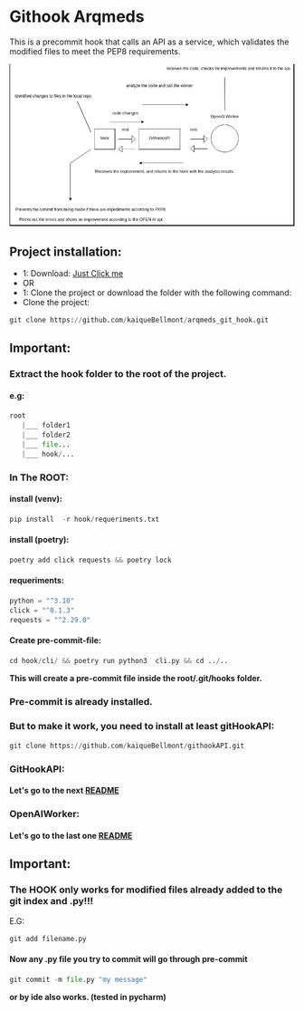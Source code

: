# Githook Arqmeds
This is a precommit hook that calls an API as a service, which validates the modified files to meet the 
PEP8 requirements.

![Texto alternativo](hook/diagram.png)


## Project installation:
- 1: Download: [Just Click me](https://github.com/kaiqueBellmont/arqmeds_git_hook/archive/refs/heads/master.zip)
- OR
- 1: Clone the project or download the folder with the following command:
- Clone the project:

```python
git clone https://github.com/kaiqueBellmont/arqmeds_git_hook.git
```
## Important:
### Extract the hook folder to the root of the project.
#### e.g:
```python
root 
   |___ folder1
   |___ folder2
   |___ file...
   |___ hook/...
```
### In The ROOT:
#### install (venv):
```python
pip install  -r hook/requeriments.txt
```
#### install (poetry):
```python
poetry add click requests && poetry lock
```

#### requeriments:

```python
python = "^3.10"
click = "^8.1.3"
requests = "^2.29.0"
```

#### Create pre-commit-file: 
```python
cd hook/cli/ && poetry run python3  cli.py && cd ../..
```
**This will create a pre-commit file inside the root/.git/hooks folder.**

### Pre-commit is already installed.
### But to make it work, you need to install at least gitHookAPI:
```python
git clone https://github.com/kaiqueBellmont/githookAPI.git
```
### GitHookAPI:
#### Let's go to the next [README](https://github.com/kaiqueBellmont/githookAPI/blob/master/README.md)

### OpenAIWorker:
#### Let's go to the last one [README](https://github.com/kaiqueBellmont/openAPIWorker/blob/master/README.md)

## Important:
### The HOOK only works for modified files already added to the git index and .py!!!
E.G:
```python
git add filename.py 
```
#### Now any .py file you try to commit will go through pre-commit
```python
git commit -m file.py "my message"
```

**or by ide also works. (tested in pycharm)**
